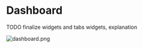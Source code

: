 # Dashboard
<secondary-label ref="TODO"/>
TODO finalize widgets and tabs widgets, explanation

![dashboard.png](dashboard.png)
